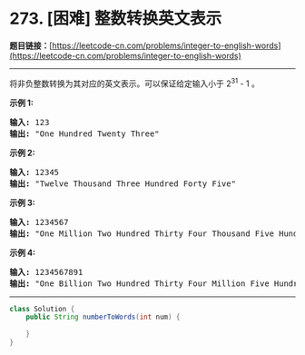 # 273. [困难] 整数转换英文表示

**题目链接：**[https://leetcode-cn.com/problems/integer-to-english-words](https://leetcode-cn.com/problems/integer-to-english-words)

---

<div class="content__1Y2H">
 <div class="notranslate">
  <p>将非负整数转换为其对应的英文表示。可以保证给定输入小于&nbsp;2<sup>31</sup> - 1 。</p> 
  <p><strong>示例 1:</strong></p> 
  <pre class="language-text"><strong>输入:</strong> 123
<strong>输出:</strong> "One Hundred Twenty Three"
</pre> 
  <p><strong>示例 2:</strong></p> 
  <pre class="language-text"><strong>输入:</strong> 12345
<strong>输出:</strong> "Twelve Thousand Three Hundred Forty Five"</pre> 
  <p><strong>示例 3:</strong></p> 
  <pre class="language-text"><strong>输入:</strong> 1234567
<strong>输出:</strong> "One Million Two Hundred Thirty Four Thousand Five Hundred Sixty Seven"</pre> 
  <p><strong>示例 4:</strong></p> 
  <pre class="language-text"><strong>输入:</strong> 1234567891
<strong>输出:</strong> "One Billion Two Hundred Thirty Four Million Five Hundred Sixty Seven Thousand Eight Hundred Ninety One"</pre> 
 </div>
</div>

---

```java
class Solution {
    public String numberToWords(int num) {
        
    }
}
```